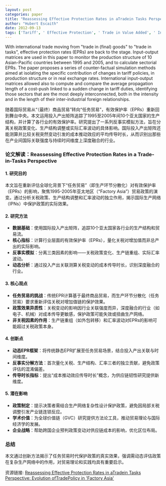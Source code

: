 ```yaml
---
layout: post
categories: paper
title: "Reassessing Effective Protection Rates in aTradein Tasks Perspective: Evolution ofTradePolicy in 'Factory Asia'"
author: "Hubert Escaith"
date: 2012-09-13
tags: ['Tariff', ' Effective Protection', ' Trade in Value Added', ' International Outsourcing', ' Asian Input-Output']
---
```


With international trade moving from "trade in (final) goods" to "trade in tasks", effective protection rates (EPRs) are back to the stage. Input-output matrices are used in this paper to monitor the production structure of 10 Asian-Pacific countries between 1995 and 2005, and to calculate sectorial EPRs. The paper proposes a series of counter-factual simulation methods aimed at isolating the specific contribution of changes in tariff policies, in production structure or in real exchange rates. International input-output matrices allowed also to compute and compare the average propagation length of a cost-push linked to a sudden change in tariff duties, identifying those sectors that are the most deeply interconnected, both in the intensity and in the length of their inter-industrial foreign relationships.

随着国际贸易从“（最终）商品贸易”转向“任务贸易”，有效保护率（EPRs）重新回到舞台中央。本文运用投入产出矩阵追踪了1995至2005年间10个亚太国家的生产结构，并计算了各行业的有效保护率。研究提出了一系列反事实模拟方法，旨在分离关税政策变化、生产结构调整或实际汇率波动的具体影响。国际投入产出矩阵还能测算并比较关税突然变动引发的成本推动效应的平均传导时长，从而识别出那些在产业间国际关联强度与持续时间维度上深度融合的行业。

### **论文解读：Reassessing Effective Protection Rates in a Trade-in-Tasks Perspective**  

#### **1. 研究目的**  
本文旨在重新评估全球化背景下“任务贸易”（即生产环节分散化）对有效保护率（EPRs）的影响，聚焦1995-2005年亚太地区（“Factory Asia”）贸易政策的演变。通过分析关税政策、生产结构调整和汇率波动的独立作用，揭示国际生产网络（IPNs）中保护政策的实际效果。  

#### **2. 研究方法**  
- **数据基础**：使用国际投入产出矩阵，追踪10个亚太国家各行业的生产结构和贸易流。  
- **核心指标**：计算行业层面的有效保护率（EPRs），量化关税对增加值而非总产出的实际影响。  
- **反事实模拟**：分离三类因素的影响——关税政策变化、生产链重组、实际汇率波动。  
- **动态分析**：通过投入产出关联测算关税变动的成本传导时长，识别深度融合的行业。  

#### **3. 核心观点**  
- **任务贸易的挑战**：传统EPR计算基于最终商品贸易，而生产环节分散化（任务贸易）要求重新评估关税对增加值链的保护效果。  
- **政策效果异质性**：关税变动的影响因行业关联强度而异，深度融合的行业（如电子、机械）对成本传导更敏感，保护政策可能失效或扭曲生产网络。  
- **非关税因素的作用**：生产链重组（如外包转移）和汇率波动对EPRs的影响可能超过关税政策本身。  

#### **4. 创新点**  
- **动态EPR框架**：将传统静态EPR扩展至任务贸易场景，结合投入产出关联与时间维度。  
- **反事实分解方法**：首次量化关税、生产结构、汇率三者的独立贡献，避免政策评估的混淆偏差。  
- **传导时长指标**：提出“成本推动效应传导时长”概念，为供应链韧性研究提供新维度。  

#### **5. 潜在影响**  
- **政策制定**：提示决策者需结合生产网络复杂性设计保护政策，避免因局部关税调整引发产业链连锁反应。  
- **学术价值**：为全球价值链（GVC）研究提供方法论工具，推动贸易理论与国际经济学的发展。  
- **企业战略**：帮助跨国企业预判政策变动对供应链成本的影响，优化区位布局。  

### **总结**  
本文通过创新方法揭示了任务贸易时代保护政策的真实效果，强调需动态评估政策在复杂生产网络中的作用，对贸易理论和实践均具有重要启示。

资源链接: [Reassessing Effective Protection Rates in aTradein Tasks Perspective: Evolution ofTradePolicy in 'Factory Asia'](https://papers.ssrn.com/sol3/papers.cfm?abstract_id=2145447)
